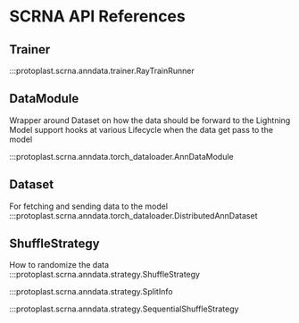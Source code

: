 # SCRNA API References

## Trainer

:::protoplast.scrna.anndata.trainer.RayTrainRunner

## DataModule
Wrapper around Dataset on how the data should be forward to the Lightning Model support hooks at various
Lifecycle when the data get pass to the model

:::protoplast.scrna.anndata.torch_dataloader.AnnDataModule


## Dataset
For fetching and sending data to the model
:::protoplast.scrna.anndata.torch_dataloader.DistributedAnnDataset


## ShuffleStrategy
How to randomize the data
:::protoplast.scrna.anndata.strategy.ShuffleStrategy

:::protoplast.scrna.anndata.strategy.SplitInfo

:::protoplast.scrna.anndata.strategy.SequentialShuffleStrategy
